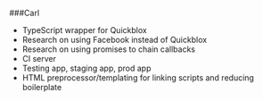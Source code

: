 ###Carl

* TypeScript wrapper for Quickblox
* Research on using Facebook instead of Quickblox
* Research on using promises to chain callbacks
* CI server
* Testing app, staging app, prod app
* HTML preprocessor/templating for linking scripts and reducing boilerplate
